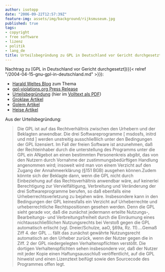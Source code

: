 ```yaml
---
author: isotopp
date: "2006-09-22T12:57:39Z"
feature-img: assets/img/background/rijksmuseum.jpg
published: true
tags:
- copyright
- free software
- lizenz
- politik
- lang_de
title: Urteilsbegründung zu GPL in Deutschland vor Gericht durchgesetzt
---
```

Nachtrag zu
[GPL in Deutschland vor Gericht durchgesetzt]({{< relref "/2004-04-15-gnu-gpl-in-deutschland.md" >}}):

- [Harald Weltes Blog](http://gnumonks.org/~laforge/weblog/2006/09/22#20060922-dlink-verdict) zum Thema
- [gpl-violations.org Press Release](http://gpl-violations.org/news/20060922-dlink-judgement_frankfurt.html)
- [Urteilsbegründung](http://www.jbb.de/html/?page=news&id=48) (hier im [Volltext als PDF](http://www.jbb.de/urteil_lg_frankfurt_gpl.pdf))
- [Groklaw Artikel](http://www.groklaw.net/article.php?story=20060922134536257)
- [Golem Artikel](http://www.golem.de/0609/47974.html)
- [Heise Artikel](http://www.heise.de/newsticker/meldung/78530)

Aus der Urteilsbegründung:

> Die GPL ist auf das Rechtverhältnis zwischen den Urhebern und der
> Beklagten anwendbar. Die drei Softwareprogramme [ msdosfs, initrd und mtd
> ] werden unstreitig ausschließlich unter den Bedingungen der GPL
> lizensiert. Im Fall der freien Software ist anzunehmen, daß der
> Rechteinhaber durch die unterstellung des Programms unter die GPL ein
> ANgebot an einen bestimmten Personenkreis abgibt, das von den Nutzern
> durch Vornahme der zustimmungsbedürftigen Handlung angenommen wird;
> insoweit wird man von einem Verzicht auf den Zugang der Annahmeerklärung
> (§151 BGB) ausgehen können.Zudem könnte sich der Beklagte dann, wenn die
> GPL nicht durch Einbeziehung auf das Rechtsverhältnis anwendbar wäre, auf
> keinerlei Berechtigung zur Vervielfältigung, Verbreitung und Veränderung
> der drei Softwareprogramme berufen, so daß ebenfalls eine
> Urheberrechtsverletzung zu bejahen wäre. Insbesondere kann in den
> Bedingungen der GPL keinesfalls ein Verzicht auf Urheberrechte und
> urheberrechtliche Rechtspositionen gesehen werden. Denn die GPL sieht
> gerade vor, daß die zunächst jedermann erteilte Nutzungs-, Bearbeitungs-
> und Verbreitungsfreiheit durch die Einräumung eines nichtausschließlichen
> Nutzungsrechts bei Verstoß gegen die GPL automatisch erlischt (vgl.
> Dreier/Schulze, aaO, §69a, Rz. 11)....Gemaß Ziff 4. der GPL ... fällt das
> zunächst gewährte Nutzungsrecht automatisch an den Urheber zurück, wenn
> der Nutzer gegen die in Ziff. 2 der GPL niedergelegten Verhaltenspflichten
> verstößt. Die dortigen Verhaltenspflichten sehen insbesondere vor, daß der
> Nutzer mit jeder Kopie einen Haftungsausschluß veröffentlicht, auf die GPL
> hinweist und einen Lizenztext beifügt sowie den Sourcecode des Programmes
> offen legt.
